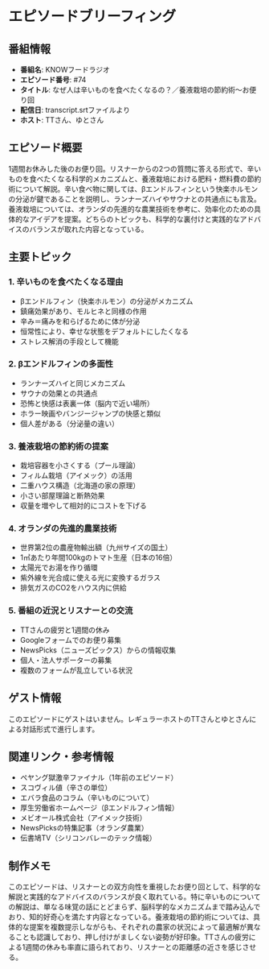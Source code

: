 # エピソードブリーフィング

## 番組情報
- **番組名**: KNOWフードラジオ
- **エピソード番号**: #74
- **タイトル**: なぜ人は辛いものを食べたくなるの？／養液栽培の節約術〜お便り回
- **配信日**: transcript.srtファイルより
- **ホスト**: TTさん、ゆとさん

## エピソード概要

1週間お休みした後のお便り回。リスナーからの2つの質問に答える形式で、辛いものを食べたくなる科学的メカニズムと、養液栽培における肥料・燃料費の節約術について解説。辛い食べ物に関しては、βエンドルフィンという快楽ホルモンの分泌が鍵であることを説明し、ランナーズハイやサウナとの共通点にも言及。養液栽培については、オランダの先進的な農業技術を参考に、効率化のための具体的なアイデアを提案。どちらのトピックも、科学的な裏付けと実践的なアドバイスのバランスが取れた内容となっている。

## 主要トピック

### 1. 辛いものを食べたくなる理由
- βエンドルフィン（快楽ホルモン）の分泌がメカニズム
- 鎮痛効果があり、モルヒネと同様の作用
- 辛み＝痛みを和らげるために体が分泌
- 恒常性により、幸せな状態をデフォルトにしたくなる
- ストレス解消の手段として機能

### 2. βエンドルフィンの多面性
- ランナーズハイと同じメカニズム
- サウナの効果との共通点
- 恐怖と快感は表裏一体（脳内で近い場所）
- ホラー映画やバンジージャンプの快感と類似
- 個人差がある（分泌量の違い）

### 3. 養液栽培の節約術の提案
- 栽培容器を小さくする（プール理論）
- フィルム栽培（アイメック）の活用
- 二重ハウス構造（北海道の家の原理）
- 小さい部屋理論と断熱効果
- 収量を増やして相対的にコストを下げる

### 4. オランダの先進的農業技術
- 世界第2位の農産物輸出額（九州サイズの国土）
- 1㎡あたり年間100kgのトマト生産（日本の16倍）
- 太陽光でお湯を作り循環
- 紫外線を光合成に使える光に変換するガラス
- 排気ガスのCO2をハウス内に供給

### 5. 番組の近況とリスナーとの交流
- TTさんの疲労と1週間の休み
- Googleフォームでのお便り募集
- NewsPicks（ニューズピックス）からの情報収集
- 個人・法人サポーターの募集
- 複数のフォームが乱立している状況

## ゲスト情報

このエピソードにゲストはいません。レギュラーホストのTTさんとゆとさんによる対話形式で進行します。

## 関連リンク・参考情報

- ペヤング獄激辛ファイナル（1年前のエピソード）
- スコヴィル値（辛さの単位）
- エバラ食品のコラム（辛いものについて）
- 厚生労働省ホームページ（βエンドルフィン情報）
- メビオール株式会社（アイメック技術）
- NewsPicksの特集記事（オランダ農業）
- 伝書鳩TV（シリコンバレーのテック情報）

## 制作メモ

このエピソードは、リスナーとの双方向性を重視したお便り回として、科学的な解説と実践的なアドバイスのバランスが良く取れている。特に辛いものについての解説は、単なる味覚の話にとどまらず、脳科学的なメカニズムまで踏み込んでおり、知的好奇心を満たす内容となっている。養液栽培の節約術については、具体的な提案を複数提示しながらも、それぞれの農家の状況によって最適解が異なることも認識しており、押し付けがましくない姿勢が好印象。TTさんの疲労による1週間の休みも率直に語られており、リスナーとの距離感の近さを感じさせる。